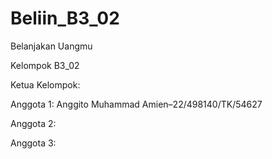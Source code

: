# Beliin_B3_02
Belanjakan Uangmu 


Kelompok B3_02 

Ketua Kelompok: 

Anggota 1: Anggito Muhammad Amien–22/498140/TK/54627

Anggota 2: 

Anggota 3:
